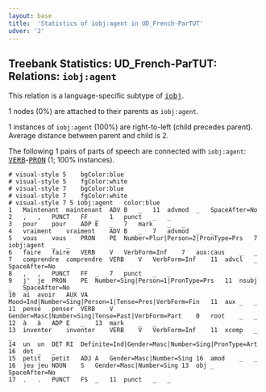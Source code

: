 ```yaml
---
layout: base
title:  'Statistics of iobj:agent in UD_French-ParTUT'
udver: '2'
---
```


## Treebank Statistics: UD_French-ParTUT: Relations: `iobj:agent`

This relation is a language-specific subtype of <tt><a href="fr_partut-dep-iobj.html">iobj</a></tt>.

1 nodes (0%) are attached to their parents as `iobj:agent`.

1 instances of `iobj:agent` (100%) are right-to-left (child precedes parent).
Average distance between parent and child is 2.

The following 1 pairs of parts of speech are connected with `iobj:agent`: <tt><a href="fr_partut-pos-VERB.html">VERB</a></tt>-<tt><a href="fr_partut-pos-PRON.html">PRON</a></tt> (1; 100% instances).


~~~ conllu
# visual-style 5	bgColor:blue
# visual-style 5	fgColor:white
# visual-style 7	bgColor:blue
# visual-style 7	fgColor:white
# visual-style 7 5 iobj:agent	color:blue
1	Maintenant	maintenant	ADV	B	_	11	advmod	_	SpaceAfter=No
2	,	,	PUNCT	FF	_	1	punct	_	_
3	pour	pour	ADP	E	_	7	mark	_	_
4	vraiment	vraiment	ADV	B	_	7	advmod	_	_
5	vous	vous	PRON	PE	Number=Plur|Person=2|PronType=Prs	7	iobj:agent	_	_
6	faire	faire	VERB	V	VerbForm=Inf	7	aux:caus	_	_
7	comprendre	comprendre	VERB	V	VerbForm=Inf	11	advcl	_	SpaceAfter=No
8	,	,	PUNCT	FF	_	7	punct	_	_
9	j'	je	PRON	PE	Number=Sing|Person=1|PronType=Prs	11	nsubj	_	SpaceAfter=No
10	ai	avoir	AUX	VA	Mood=Ind|Number=Sing|Person=1|Tense=Pres|VerbForm=Fin	11	aux	_	_
11	pensé	penser	VERB	V	Gender=Masc|Number=Sing|Tense=Past|VerbForm=Part	0	root	_	_
12	à	à	ADP	E	_	13	mark	_	_
13	inventer	inventer	VERB	V	VerbForm=Inf	11	xcomp	_	_
14	un	un	DET	RI	Definite=Ind|Gender=Masc|Number=Sing|PronType=Art	16	det	_	_
15	petit	petit	ADJ	A	Gender=Masc|Number=Sing	16	amod	_	_
16	jeu	jeu	NOUN	S	Gender=Masc|Number=Sing	13	obj	_	SpaceAfter=No
17	.	.	PUNCT	FS	_	11	punct	_	_

~~~


